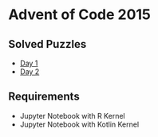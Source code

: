 # Advent of Code 2015

## Solved Puzzles
- [Day 1](01/aoc2015-day01.Rmd)
- [Day 2](02/aoc2015-day02.Rmd)

## Requirements
- Jupyter Notebook with R Kernel
- Jupyter Notebook with Kotlin Kernel



